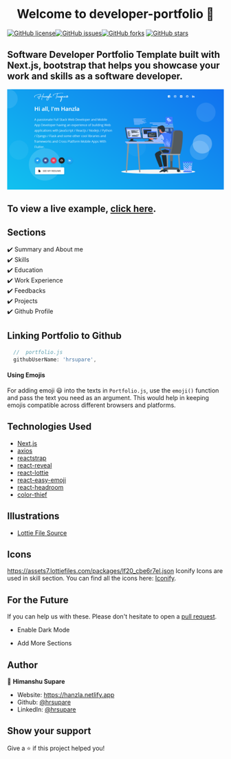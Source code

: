 <h1 align="center">Welcome to developer-portfolio 👋</h1>
<a href="https://github.com/hrsupare/developer-portfolio/blob/main/LICENSE"><img alt="GitHub license" src="https://img.shields.io/github/license/hrsupare/developer-portfolio"></a><a href="https://github.com/hrsupare/developer-portfolio/issues"><img alt="GitHub issues" src="https://img.shields.io/github/issues/hrsupare/developer-portfolio"></a><a href="https://github.com/hrsupare/developer-portfolio/network"><img alt="GitHub forks" src="https://img.shields.io/github/forks/hrsupare/developer-portfolio"></a> <a href="https://github.com/hrsupare/developer-portfolio/stargazers"><img alt="GitHub stars" src="https://img.shields.io/github/stars/hrsupare/developer-portfolio"></a>





## Software Developer Portfolio Template built with Next.js, bootstrap that helps you showcase your work and skills as a software developer.

<p align="center">
  <kbd>
    <img src="https://github.com/hrsupare/developer-portfolio/blob/master/picture.PNG"></img>
  </kbd>
</p>

## To view a live example, **[click here](https://developer-portfolio-hrsupare.vercel.app/)**.
 

## Sections

✔️ Summary and About me\
✔️ Skills\
✔️ Education\
✔️ Work Experience\
✔️ Feedbacks\
✔️ Projects\
✔️ Github Profile
 

## Linking Portfolio to Github

```javascript
  //  portfolio.js
  githubUserName: 'hrsupare',
```

#### Using Emojis

For adding emoji 😃 into the texts in `Portfolio.js`, use the `emoji()` function and pass the text you need as an argument. This would help in keeping emojis compatible across different browsers and platforms.

## Technologies Used

- [Next.js](https://nextjs.org/)
- [axios](https://www.npmjs.com/package/axios)
- [reactstrap](https://reactstrap.github.io/)
- [react-reveal](https://www.react-reveal.com/)
- [react-lottie](https://www.npmjs.com/package/react-lottie)
- [react-easy-emoji](https://github.com/appfigures/react-easy-emoji)
- [react-headroom](https://github.com/KyleAMathews/react-headroom)
- [color-thief](https://github.com/lokesh/color-thief)

## Illustrations

- [Lottie File Source](https://lottiefiles.com)

## Icons
https://assets7.lottiefiles.com/packages/lf20_cbe6r7el.json
Iconify Icons are used in skill section. You can find all the icons here: [Iconify](https://icon-sets.iconify.design/).

## For the Future

If you can help us with these. Please don't hesitate to open a [pull request](https://github.com/hrsupare/developer-portfolio/pulls).

- Enable Dark Mode

- Add More Sections

## Author

👤 **Himanshu Supare**

- Website: https://hanzla.netlify.app
- Github: [@hrsupare](https://github.com/hrsupare)
- LinkedIn: [@hrsupare](https://linkedin.com/in/hrsupare)

## Show your support

Give a ⭐️ if this project helped you!
